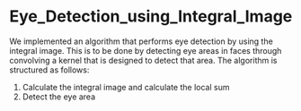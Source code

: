 # Eye_Detection_using_Integral_Image

We implemented an algorithm that performs eye detection by using the integral image. This is to be done by detecting eye areas in faces through convolving a kernel that is designed to detect that area. The algorithm is structured as follows:

1. Calculate the integral image and calculate the local sum
2. Detect the eye area
